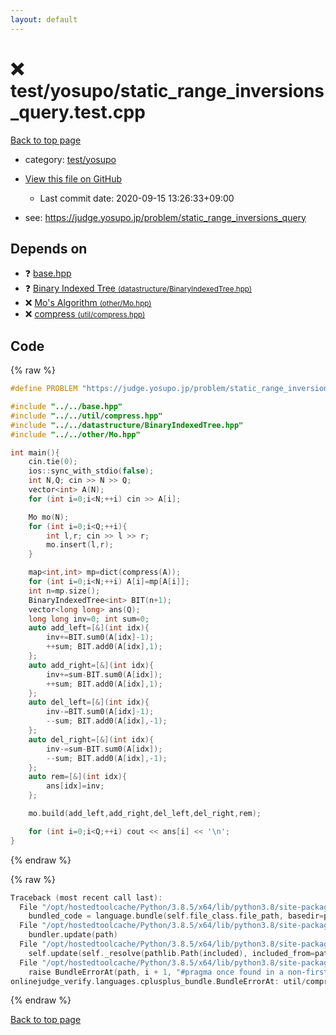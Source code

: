 ```yaml
---
layout: default
---
```


<!-- mathjax config similar to math.stackexchange -->
<script type="text/javascript" async
  src="https://cdnjs.cloudflare.com/ajax/libs/mathjax/2.7.5/MathJax.js?config=TeX-MML-AM_CHTML">
</script>
<script type="text/x-mathjax-config">
  MathJax.Hub.Config({
    TeX: { equationNumbers: { autoNumber: "AMS" }},
    tex2jax: {
      inlineMath: [ ['$','$'] ],
      processEscapes: true
    },
    "HTML-CSS": { matchFontHeight: false },
    displayAlign: "left",
    displayIndent: "2em"
  });
</script>

<script type="text/javascript" src="https://cdnjs.cloudflare.com/ajax/libs/jquery/3.4.1/jquery.min.js"></script>
<script src="https://cdn.jsdelivr.net/npm/jquery-balloon-js@1.1.2/jquery.balloon.min.js" integrity="sha256-ZEYs9VrgAeNuPvs15E39OsyOJaIkXEEt10fzxJ20+2I=" crossorigin="anonymous"></script>
<script type="text/javascript" src="../../../assets/js/copy-button.js"></script>
<link rel="stylesheet" href="../../../assets/css/copy-button.css" />


# :x: test/yosupo/static_range_inversions_query.test.cpp

<a href="../../../index.html">Back to top page</a>

* category: <a href="../../../index.html#0b58406058f6619a0f31a172defc0230">test/yosupo</a>
* <a href="{{ site.github.repository_url }}/blob/master/test/yosupo/static_range_inversions_query.test.cpp">View this file on GitHub</a>
    - Last commit date: 2020-09-15 13:26:33+09:00


* see: <a href="https://judge.yosupo.jp/problem/static_range_inversions_query">https://judge.yosupo.jp/problem/static_range_inversions_query</a>


## Depends on

* :question: <a href="../../../library/base.hpp.html">base.hpp</a>
* :question: <a href="../../../library/datastructure/BinaryIndexedTree.hpp.html">Binary Indexed Tree <small>(datastructure/BinaryIndexedTree.hpp)</small></a>
* :x: <a href="../../../library/other/Mo.hpp.html">Mo's Algorithm <small>(other/Mo.hpp)</small></a>
* :x: <a href="../../../library/util/compress.hpp.html">compress <small>(util/compress.hpp)</small></a>


## Code

<a id="unbundled"></a>
{% raw %}
```cpp
#define PROBLEM "https://judge.yosupo.jp/problem/static_range_inversions_query"

#include "../../base.hpp"
#include "../../util/compress.hpp"
#include "../../datastructure/BinaryIndexedTree.hpp"
#include "../../other/Mo.hpp"

int main(){
    cin.tie(0);
    ios::sync_with_stdio(false);
    int N,Q; cin >> N >> Q;
    vector<int> A(N);
    for (int i=0;i<N;++i) cin >> A[i];

    Mo mo(N);
    for (int i=0;i<Q;++i){
        int l,r; cin >> l >> r;
        mo.insert(l,r);
    }

    map<int,int> mp=dict(compress(A));
    for (int i=0;i<N;++i) A[i]=mp[A[i]];
    int n=mp.size();
    BinaryIndexedTree<int> BIT(n+1);
    vector<long long> ans(Q);
    long long inv=0; int sum=0;
    auto add_left=[&](int idx){
        inv+=BIT.sum0(A[idx]-1);
        ++sum; BIT.add0(A[idx],1);
    };
    auto add_right=[&](int idx){
        inv+=sum-BIT.sum0(A[idx]);
        ++sum; BIT.add0(A[idx],1);
    };
    auto del_left=[&](int idx){
        inv-=BIT.sum0(A[idx]-1);
        --sum; BIT.add0(A[idx],-1);
    };
    auto del_right=[&](int idx){
        inv-=sum-BIT.sum0(A[idx]);
        --sum; BIT.add0(A[idx],-1);
    };
    auto rem=[&](int idx){
        ans[idx]=inv;
    };

    mo.build(add_left,add_right,del_left,del_right,rem);

    for (int i=0;i<Q;++i) cout << ans[i] << '\n';
}
```
{% endraw %}

<a id="bundled"></a>
{% raw %}
```cpp
Traceback (most recent call last):
  File "/opt/hostedtoolcache/Python/3.8.5/x64/lib/python3.8/site-packages/onlinejudge_verify/docs.py", line 349, in write_contents
    bundled_code = language.bundle(self.file_class.file_path, basedir=pathlib.Path.cwd())
  File "/opt/hostedtoolcache/Python/3.8.5/x64/lib/python3.8/site-packages/onlinejudge_verify/languages/cplusplus.py", line 185, in bundle
    bundler.update(path)
  File "/opt/hostedtoolcache/Python/3.8.5/x64/lib/python3.8/site-packages/onlinejudge_verify/languages/cplusplus_bundle.py", line 399, in update
    self.update(self._resolve(pathlib.Path(included), included_from=path))
  File "/opt/hostedtoolcache/Python/3.8.5/x64/lib/python3.8/site-packages/onlinejudge_verify/languages/cplusplus_bundle.py", line 310, in update
    raise BundleErrorAt(path, i + 1, "#pragma once found in a non-first line")
onlinejudge_verify.languages.cplusplus_bundle.BundleErrorAt: util/compress.hpp: line 5: #pragma once found in a non-first line

```
{% endraw %}

<a href="../../../index.html">Back to top page</a>

